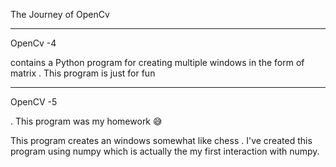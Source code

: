  The Journey of OpenCv
 
 ______________________________________________________________________________________________________________________________________________________________________________
 
 OpenCv -4 
 
  contains a Python program for creating multiple windows in the form of matrix . This program is just for fun 
	

 ______________________________________________________________________________________________________________________________________________________________________________
 
 
 OpenCV -5 
 
 . This program was my homework 😅
 
  This program creates an windows somewhat like chess . I've created this program using numpy which is actually the my first interaction with numpy. 
	
	
 
 
